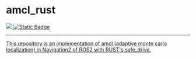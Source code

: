 # amcl_rust

<a href="https://github.com/ros2/ros2/tree/humble"><img src="https://img.shields.io/badge/ROS2-Humble-blue?style=for-the-badge&logo=ros&logoColor=white">
<a href="https://docs.rs/safe_drive/latest/safe_drive/"><img alt="Static Badge" src="https://img.shields.io/badge/safe_drive-v0.3.13-black?style=for-the-badge&logo=rust&logoColor=white">

---
This repository is an implementation of amcl (adaptive monte carlo localization) in Navigation2 of ROS2 with RUST's safe_drive.
